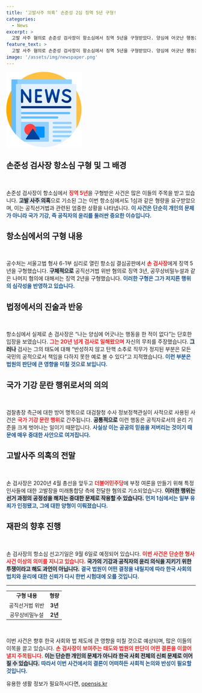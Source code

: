 ```yaml
---
title: ‘고발사주 의혹’ 손준성 2심 징역 5년 구형!
categories:
  - News
excerpt: >
  고발 사주 혐의로 손준성 검사장이 항소심에서 징역 5년을 구형받았다. 양심에 어긋난 행동은 없다는 그의 주장에도 불구하고, 공수처는 반성 없는 태도를 비판하며 국가 기강 문란을 강조했다. 선고는 9월 6일!
feature_text: >
  고발 사주 혐의로 손준성 검사장이 항소심에서 징역 5년을 구형받았다. 양심에 어긋난 행동은 없다는 그의 주장에도 불구하고, 공수처는 반성 없는 태도를 비판하며 국가 기강 문란을 강조했다. 선고는 9월 6일!
image: '/assets/img/newspaper.png'
---
```


<p><img src="/assets/img/newspaper.png" alt="kimp 속보" /></p>

<h2 data-ke-size="size26">손준성 검사장 항소심 구형 및 그 배경</h2>

<p data-ke-size="size16">&nbsp;</p>

<p>손준성 검사장이 항소심에서 <b><span style="color: #ee2323;">징역 5년</span></b>을 구형받은 사건은 많은 이들의 주목을 받고 있습니다. <b><span style="background-color: #21538527;">고발 사주 의혹</span></b>으로 기소된 그는 이번 항소심에서도 1심과 같은 형량을 요구받았으며, 이는 공직선거법과 관련된 엄중한 상황을 나타냅니다. <b><span style="color: #1a5490;">이 사건은 단순히 개인의 문제가 아니라 국가 기강, 즉 공직자의 윤리를 둘러싼 중요한 이슈입니다.</span></b></p>

<h2 data-ke-size="size26">항소심에서의 구형 내용</h2>

<p data-ke-size="size16">&nbsp;</p>

<p>공수처는 서울고법 형사 6-1부 심리로 열린 항소심 결심공판에서 <b><span style="color: #ee2323;">손 검사장</span></b>에게 징역 5년을 구형했습니다. <b><span style="background-color: #21538527;">구체적으로</span></b> 공직선거법 위반 혐의로 징역 3년, 공무상비밀누설과 같은 나머지 혐의에 대해서는 징역 2년을 구형했습니다. <b><span style="color: #1a5490;">이러한 구형은 그가 저지른 행위의 심각성을 반영하고 있습니다.</span></b></p>

<h2 data-ke-size="size26">법정에서의 진술과 반응</h2>

<p data-ke-size="size16">&nbsp;</p>

<p>항소심에서 실제로 손 검사장은 “나는 양심에 어긋나는 행동을 한 적이 없다”는 단호한 입장을 보였습니다. <b><span style="color: #ee2323;">그는 20년 넘게 검사로 일해왔으며</span></b> 자신의 무죄를 주장했습니다. <b><span style="background-color: #21538527;">그러나</span></b> 검사는 그의 태도에 대해 “반성하지 않고 탄핵 소추로 직무가 정지된 부분은 모든 국민의 공적으로서 책임을 다하지 못한 예로 볼 수 있다”고 지적했습니다. <b><span style="color: #1a5490;">이런 부분은 법원의 판단에 큰 영향을 미칠 것으로 보입니다.</span></b></p>

<h2 data-ke-size="size26">국가 기강 문란 행위로서의 의의</h2>

<p data-ke-size="size16">&nbsp;</p>

<p>검찰총장 측근에 대한 방어 명목으로 대검찰청 수사 정보정책관실이 사적으로 사용된 사건은 <b><span style="color: #ee2323;">국가 기강 문란 행위</span></b>로 간주됩니다. <b><span style="background-color: #21538527;">공통적으로</span></b> 이런 행동은 공직자로서의 윤리 기준을 크게 벗어나는 일이기 때문입니다. <b><span style="color: #1a5490;">사실상 이는 공공의 믿음을 저버리는 것이기 때문에 매우 중대한 사안으로 여겨집니다.</span></b></p>

<h2 data-ke-size="size26">고발사주 의혹의 전말</h2>

<p data-ke-size="size16">&nbsp;</p>

<p>손 검사장은 2020년 4월 총선을 앞두고 <b><span style="color: #ee2323;">더불어민주당</span></b>에 부정 여론을 만들기 위해 특정 인사들에 대한 고발장을 미래통합당 측에 전달한 혐의로 기소되었습니다. <b><span style="background-color: #21538527;">이러한 행위는 선거 과정의 공정성을 해치는 중대한 문제로 작용할 수 있습니다.</span></b> <b><span style="color: #1a5490;">먼저 1심에서는 일부 유죄가 인정됐고, 그에 대한 양형이 이뤄졌습니다.</span></b></p>

<h2 data-ke-size="size26">재판의 향후 진행</h2>

<p data-ke-size="size16">&nbsp;</p>

<p>손 검사장의 항소심 선고기일은 9월 6일로 예정되어 있습니다. <b><span style="color: #ee2323;">이번 사건은 단순한 형사 사건 이상의 의미를 지니고 있습니다.</span></b> <b><span style="background-color: #21538527;">국가의 기강과 공직자의 윤리 의식을 지키기 위한 투쟁이라고 해도 과언이 아닙니다.</span></b> <b><span style="color: #1a5490;">결국 법원이 어떤 결정을 내릴지에 따라 한국 사회의 법치와 윤리에 대한 신뢰가 다시 한번 시험대에 오를 것입니다.</span></b></p>

<hr>

<table style="width: 100%;">
  <tr>
    <td style="text-align: center; height: 17px;"><b>구형 내용</b></td>
    <td style="text-align: center; height: 17px;"><b>형량</b></td>
  </tr>
  <tr>
    <td style="text-align: center; height: 17px;">공직선거법 위반</td>
    <td style="text-align: center; height: 17px;"><b>3년</b></td>
  </tr>
  <tr>
    <td style="text-align: center; height: 17px;">공무상비밀누설</td>
    <td style="text-align: center; height: 17px;"><b>2년</b></td>
  </tr>
</table>

<p data-ke-size="size16">&nbsp;</p>

<p>이번 사건은 향후 한국 사회와 법 제도에 큰 영향을 미칠 것으로 예상되며, 많은 이들의 이목을 끌고 있습니다. <b><span style="color: #ee2323;">손 검사장이 보여주는 태도와 법원의 판단이 어떤 결론을 이끌어낼지 주목됩니다.</span></b> <b><span style="background-color: #21538527;">이는 단순한 개인의 문제가 아니라 한국 사회 전체의 신뢰 문제로 이어질 수 있습니다.</span></b> <b><span style="color: #1a5490;">따라서 이번 사건에서의 결론이 어떠하든 사회적 논의와 반성이 필요할 것입니다.</span></b></p>
유용한 생활 정보가 필요하시다면, <a href="https://opensis.kr" rel="dofollow">opensis.kr</a>


